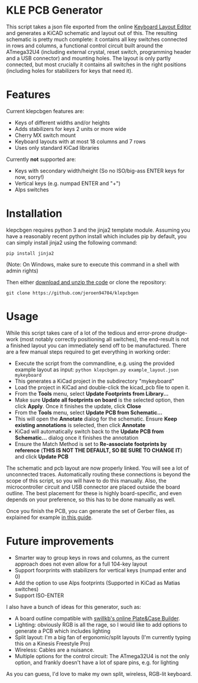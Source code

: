 # KLE PCB Generator

This script takes a json file exported from the online [Keyboard Layout Editor](http://www.keyboard-layout-editor.com/) and generates a KiCAD schematic and layout out of this. The resulting schematic is pretty much complete: it contains all key switches connected in rows and columns, a functional control circuit built around the ATmega32U4 (including external crystal, reset switch, programming header and a USB connector) and mounting holes. The layout is only partly connected, but most crucially it contains all switches in the right positions (including holes for stabilizers for keys that need it).

# Features

Current klepcbgen features are:

* Keys of different widths and/or heights
* Adds stabilizers for keys 2 units or more wide
* Cherry MX switch mount
* Keyboard layouts with at most 18 columns and 7 rows
* Uses only standard KiCad libraries

Currently **not** supported are:

* Keys with secondary width/height (So no ISO/big-ass ENTER keys for now, sorry!)
* Vertical keys (e.g. numpad ENTER and "+")
* Alps switches

# Installation

klepcbgen requires python 3 and the jinja2 template module. Assuming you have a reasonably recent python install which includes pip by default, you can simply install jinja2 using the following command:

`pip install jinja2`

(Note: On Windows, make sure to execute this command in a shell with admin rights)

Then either [download and unzip the code](https://github.com/jeroen94704/klepcbgen/archive/master.zip) or clone the repository:

`git clone https://github.com/jeroen94704/klepcbgen`

# Usage

While this script takes care of a lot of the tedious and error-prone drudge-work (most notably correctly positioning all switches), the end-result is not a finished layout you can immediately send off to be manufactured. There are a few manual steps required to get everything in working order:

* Execute the script from the commandline, e.g. using the provided example layout as input: `python klepcbgen.py example_layout.json mykeyboard`
* This generates a KiCad project in the subdirectory "mykeyboard"
* Load the project in KiCad and double-click the kicad_pcb file to open it.
* From the **Tools** menu, select **Update Footprints from Library...**
* Make sure **Update all footprints on board** is the selected option, then click **Apply**. Once it finishes the update, click **Close**
* From the **Tools** menu, select **Update PCB from Schematic...**
* This will open the **Annotate** dialog for the schematic. Ensure **Keep existing annotations** is selected, then click **Annotate**
* KiCad will automatically switch back to the **Update PCB from Schematic...** dialog once it finishes the annotation
* Ensure the Match Method is set to **Re-associate footprints by reference** (**THIS IS NOT THE DEFAULT, SO BE SURE TO CHANGE IT**) and click **Update PCB**

The schematic and pcb layout are now properly linked. You will see a lot of unconnected traces. Automatically routing these connections is beyond the scope of this script, so you will have to do this manually. Also, the microcontroller circuit and USB connector are placed outside the board outline. The best placement for these is highly board-specific, and even depends on your preference, so this has to be done manually as well.

Once you finish the PCB, you can generate the set of Gerber files, as explained for example [in this guide](https://github.com/ruiqimao/keyboard-pcb-guide).

# Future improvements

* Smarter way to group keys in rows and columns, as the current approach does not even allow for a full 104-key layout
* Support foorprints with stabilizers for vertical keys (numpad enter and 0)
* Add the option to use Alps footprints (Supported in KiCad as Matias switches)
* Support ISO-ENTER

I also have a bunch of ideas for this generator, such as:

* A board outline compatible with [swillkb's online Plate&Case Builder](http://builder.swillkb.com/).
* Lighting: obviously RGB is all the rage, so I would like to add options to generate a PCB which includes lighting
* Split layout: I'm a big fan of ergonomic/split layouts (I'm currently typing this on a Kinesis Freestyle Pro)
* Wireless: Cables are a nuisance.
* Multiple options for the control circuit: The ATmega32U4 is not the only option, and frankly doesn't have a lot of spare pins, e.g. for lighting

As you can guess, I'd love to make my own split, wireless, RGB-lit keyboard.
